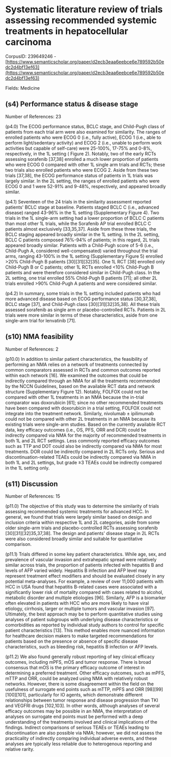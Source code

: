# Systematic literature review of trials assessing recommended systemic treatments in hepatocellular carcinoma

CorpusID: 239649246 - [https://www.semanticscholar.org/paper/d2ecb3eaa6eebce6e789592b50edc2d4bf13ef63](https://www.semanticscholar.org/paper/d2ecb3eaa6eebce6e789592b50edc2d4bf13ef63)

Fields: Medicine

## (s4) Performance status & disease stage
Number of References: 23

(p4.0) The ECOG performance status, BCLC stage, and Child-Pugh class of patients from each trial arm were also examined for similarity. The ranges of enrolled patients who were ECOG 0 (i.e., fully active), ECOG 1 (i.e., able to perform light/sedentary activity) and ECOG 2 (i.e., unable to perform work activities but capable of self-care) were 25-100%, 17-75% and 0-8%, respectively, in the 1L setting ( Figure 2). Notably, two of the early RCTs assessing sorafenib [37,38] enrolled a much lower proportion of patients who were ECOG 0 compared with other 1L single arm trials and RCTs; these two trials also enrolled patients who were ECOG 2. Aside from these two trials [37,38], the ECOG performance status of patients in 1L trials was largely similar. In the 2L setting, the ranges of enrolled patients who were ECOG 0 and 1 were 52-91% and 9-48%, respectively, and appeared broadly similar.

(p4.1) Seventeen of the 24 trials in the similarity assessment reported patients' BCLC stage at baseline. Patients staged BCLC C (i.e., advanced disease) ranged 43-96% in the 1L setting (Supplementary Figure 4). Two trials in the 1L single-arm setting had a lower proportion of BCLC C patients than most other 1L trials, while the Sorafenib AP trial enrolled BCLC C patients almost exclusively [33,35,37]. Aside from these three trials, the BCLC staging appeared broadly similar in the 1L setting. In the 2L setting, BCLC C patients composed 76%-94% of patients; in this regard, 2L trials appeared broadly similar. Patients with a Child-Pugh score of 5-6 (i.e., Child-Pugh A, considered well-compensated) varied throughout the trial arms, ranging 43-100% in the 1L setting (Supplementary Figure 5)  enrolled >20% Child-Pugh B patients [30][31][32]35]. One 1L RCT [38] enrolled only Child-Pugh B or C patients; other 1L RCTs enrolled <10% Child-Pugh B patients and were therefore considered similar in Child-Pugh class. In the 2L setting, one trial enrolled 55% Child-Pugh B patients [71]; all other 2L trials enrolled >90% Child-Pugh A patients and were considered similar.

(p4.2) In summary, some trials in the 1L setting included patients who had more advanced disease based on ECOG performance status [30,37,38], BCLC stage [37], and Child-Pugh class [30][31][32]35,38]. All these trials assessed sorafenib as single arm or placebo-controlled RCTs. Patients in 2L trials were more similar in terms of these characteristics, aside from one single-arm trial for lenvatinib [71].
## (s10) NMA feasibility
Number of References: 2

(p10.0) In addition to similar patient characteristics, the feasibility of performing an NMA relies on a network of treatments connected by common comparators assessed in RCTs and common outcomes reported within each network [16]. We examined the outcomes that could be indirectly compared through an NMA for all the treatments recommended by the NCCN Guidelines, based on the available RCT data and network structure (Supplementary Figure 12). Notably, FOLFOX could not be compared with other 1L treatments in an NMA because the in-trial comparator was doxorubicin [61]; since no other recommended treatments have been compared with doxorubicin in a trial setting, FOLFOX could not integrate into the treatment network. Similarly, nivolumab ± ipilimumab could not be compared with other 2L treatments in an NMA because its existing trials were single-arm studies. Based on the currently available RCT data, key efficacy outcomes (i.e., OS, PFS, ORR and DCR) could be indirectly compared via NMA for the majority of recommended treatments in both 1L and 2L RCT settings. Less commonly reported efficacy outcomes such as TTP and DOT could also be indirectly compared via NMA for most treatments. DOR could be indirectly compared in 2L RCTs only. Serious and discontinuation-related TEAEs could be indirectly compared via NMA in both 1L and 2L settings, but grade ≥3 TEAEs could be indirectly compared in the 1L setting only.
## (s11) Discussion
Number of References: 15

(p11.0) The objective of this study was to determine the similarity of trials assessing recommended systemic treatments for advanced HCC. In general, we found that trials were largely similar based on design and inclusion criteria within respective 1L and 2L categories, aside from some older single-arm trials and placebo-controlled RCTs assessing sorafenib [30][31][32]35,37,38]. The design and patients' disease stage in 2L RCTs were also considered broadly similar and suitable for quantitative comparison.

(p11.1) Trials differed in some key patient characteristics. While age, sex, and prevalence of vascular invasion and extrahepatic spread were relatively similar across trials, the proportion of patients infected with hepatitis B and levels of AFP varied widely. Hepatitis B infection and AFP level may represent treatment effect modifiers and should be evaluated closely in any potential meta-analyses. For example, a review of over 11,000 patients with HCC in USA found that hepatitis B-related cases were associated with a significantly lower risk of mortality compared with cases related to alcohol, metabolic disorder and multiple etiologies [96]. Similarly, AFP is a biomarker often elevated in patients with HCC who are more likely to have viral etiology, cirrhosis, larger or multiple tumors and vascular invasion [97]. Ultimately, the best approach may be to perform quantitative studies using analyses of patient subgroups with underlying disease characteristics or comorbidities as reported by individual study authors to control for specific patient characteristics [13]. This method enables more nuanced information for healthcare decision makers to make targeted recommendations for patients based on the presence or absence of specific disease characteristics, such as bleeding risk, hepatitis B infection or AFP levels.

(p11.2) We also found generally robust reporting of key clinical efficacy outcomes, including mPFS, mOS and tumor response. There is broad consensus that mOS is the primary efficacy outcome of interest in determining a preferred treatment. Other efficacy outcomes, such as mPFS, mTTP and ORR, could be analyzed using NMA with relatively robust networks. However, there is some disagreement within the field on the usefulness of surrogate end points such as mTTP, mPFS and ORR [98][99][100][101], particularly for IO agents, which demonstrate different relationships between tumor response and disease progression than TKI and VEGFRI drugs [102,103]. In other words, although analyses of several efficacy outcomes may be possible in an NMA, the interpretation of analyses on surrogate end points must be performed with a deep understanding of the treatments involved and clinical implications of the findings. Indirect comparisons of serious TEAEs or TEAEs leading to discontinuation are also possible via NMA; however, we did not assess the practicality of indirectly comparing individual adverse events, and these analyses are typically less reliable due to heterogenous reporting and relative rarity.
